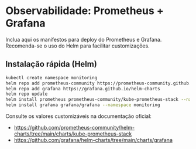 # Observabilidade: Prometheus + Grafana

Inclua aqui os manifestos para deploy do Prometheus e Grafana. Recomenda-se o uso do Helm para facilitar customizações.

## Instalação rápida (Helm)

```sh
kubectl create namespace monitoring
helm repo add prometheus-community https://prometheus-community.github.io/helm-charts
helm repo add grafana https://grafana.github.io/helm-charts
helm repo update
helm install prometheus prometheus-community/kube-prometheus-stack --namespace monitoring
helm install grafana grafana/grafana --namespace monitoring
```

Consulte os valores customizáveis na documentação oficial:
- https://github.com/prometheus-community/helm-charts/tree/main/charts/kube-prometheus-stack
- https://github.com/grafana/helm-charts/tree/main/charts/grafana
